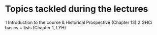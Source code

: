 # Topics tackled during the lectures

1 Introduction to the course & Historical Prospective (Chapter 13)
2 GHCi basics + lists (Chapter 1, LYH)
